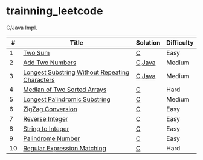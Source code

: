 # trainning_leetcode
C/Java Impl.

| # | Title | Solution | Difficulty |
|---| ----- | -------- | ---------- |
|1|[Two Sum](https://oj.leetcode.com/problems/two-sum/)| [C](./C/1-TwoSum/TwoSum.c)|Easy|
|2|[Add Two Numbers](https://oj.leetcode.com/problems/add-two-numbers/)| [C](./C/2-AddTwoNumbers/AddTwoNumbers.c),[Java](./Java/2-AddTwoNumbers/src/Solution.java)|Medium|
|3|[Longest Substring Without Repeating Characters](https://leetcode.com/problems/longest-substring-without-repeating-characters/)| [C](./C/3-LongestSubstringWithoutRepeatingCharacters/LongestSubstringWithoutRepeatingCharacters.c),[Java](./Java/3-LongestSubstringWithoutRepeatingCharacters/LongestSubstringWithoutRepeatingCharacters.java)|Medium|
|4|[Median of Two Sorted Arrays](https://leetcode.com/problems/median-of-two-sorted-arrays/)| [C](./C/4-MedianofTwoSortedArrays/MedianofTwoSortedArrays.c)|Hard|
|5|[Longest Palindromic Substring](https://leetcode.com/problems/longest-palindromic-substring/)| [C](./C/5-LongestPalindromicSubstring/LongestPalindromicSubstring.c)|Medium|
|6|[ZigZag Conversion](https://leetcode.com/problems/zigzag-conversion/)| [C](./C/6-ZigZagConversion/ZigZagConversion.c)|Easy|
|7|[Reverse Integer](https://leetcode.com/problems/reverse-integer/)| [C](./C/7-ReverseInteger/ReverseInteger.c)|Easy|
|8|[String to Integer](https://leetcode.com/problems/string-to-integer-atoi/)| [C](./C/8-StringtoInteger/StringtoInteger.c)|Easy|
|9|[Palindrome Number](https://leetcode.com/problems/palindrome-number/)| [C](./C/9-PalindromeNumber/PalindromeNumber.c)|Easy|
|10|[Regular Expression Matching](https://leetcode.com/problems/regular-expression-matching/)| [C](./C/10-RegularExpressionMatching/RegularExpressionMatching.c)|Hard|
